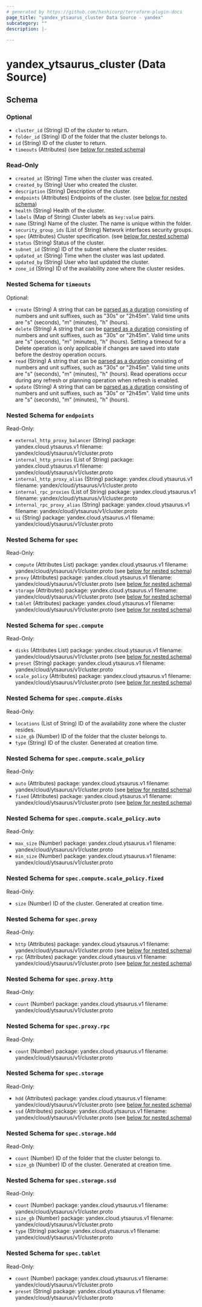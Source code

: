 ```yaml
---
# generated by https://github.com/hashicorp/terraform-plugin-docs
page_title: "yandex_ytsaurus_cluster Data Source - yandex"
subcategory: ""
description: |-
  
---
```


# yandex_ytsaurus_cluster (Data Source)





<!-- schema generated by tfplugindocs -->
## Schema

### Optional

- `cluster_id` (String) ID of the cluster to return.
- `folder_id` (String) ID of the folder that the cluster belongs to.
- `id` (String) ID of the cluster to return.
- `timeouts` (Attributes) (see [below for nested schema](#nestedatt--timeouts))

### Read-Only

- `created_at` (String) Time when the cluster was created.
- `created_by` (String) User who created the cluster.
- `description` (String) Description of the cluster.
- `endpoints` (Attributes) Endpoints of the cluster. (see [below for nested schema](#nestedatt--endpoints))
- `health` (String) Health of the cluster.
- `labels` (Map of String) Cluster labels as `key:value` pairs.
- `name` (String) Name of the cluster.
 The name is unique within the folder.
- `security_group_ids` (List of String) Network interfaces security groups.
- `spec` (Attributes) Cluster specification. (see [below for nested schema](#nestedatt--spec))
- `status` (String) Status of the cluster.
- `subnet_id` (String) ID of the subnet where the cluster resides.
- `updated_at` (String) Time when the cluster was last updated.
- `updated_by` (String) User who last updated the cluster.
- `zone_id` (String) ID of the availability zone where the cluster resides.

<a id="nestedatt--timeouts"></a>
### Nested Schema for `timeouts`

Optional:

- `create` (String) A string that can be [parsed as a duration](https://pkg.go.dev/time#ParseDuration) consisting of numbers and unit suffixes, such as "30s" or "2h45m". Valid time units are "s" (seconds), "m" (minutes), "h" (hours).
- `delete` (String) A string that can be [parsed as a duration](https://pkg.go.dev/time#ParseDuration) consisting of numbers and unit suffixes, such as "30s" or "2h45m". Valid time units are "s" (seconds), "m" (minutes), "h" (hours). Setting a timeout for a Delete operation is only applicable if changes are saved into state before the destroy operation occurs.
- `read` (String) A string that can be [parsed as a duration](https://pkg.go.dev/time#ParseDuration) consisting of numbers and unit suffixes, such as "30s" or "2h45m". Valid time units are "s" (seconds), "m" (minutes), "h" (hours). Read operations occur during any refresh or planning operation when refresh is enabled.
- `update` (String) A string that can be [parsed as a duration](https://pkg.go.dev/time#ParseDuration) consisting of numbers and unit suffixes, such as "30s" or "2h45m". Valid time units are "s" (seconds), "m" (minutes), "h" (hours).


<a id="nestedatt--endpoints"></a>
### Nested Schema for `endpoints`

Read-Only:

- `external_http_proxy_balancer` (String) package: yandex.cloud.ytsaurus.v1
filename: yandex/cloud/ytsaurus/v1/cluster.proto
- `internal_http_proxies` (List of String) package: yandex.cloud.ytsaurus.v1
filename: yandex/cloud/ytsaurus/v1/cluster.proto
- `internal_http_proxy_alias` (String) package: yandex.cloud.ytsaurus.v1
filename: yandex/cloud/ytsaurus/v1/cluster.proto
- `internal_rpc_proxies` (List of String) package: yandex.cloud.ytsaurus.v1
filename: yandex/cloud/ytsaurus/v1/cluster.proto
- `internal_rpc_proxy_alias` (String) package: yandex.cloud.ytsaurus.v1
filename: yandex/cloud/ytsaurus/v1/cluster.proto
- `ui` (String) package: yandex.cloud.ytsaurus.v1
filename: yandex/cloud/ytsaurus/v1/cluster.proto


<a id="nestedatt--spec"></a>
### Nested Schema for `spec`

Read-Only:

- `compute` (Attributes List) package: yandex.cloud.ytsaurus.v1
filename: yandex/cloud/ytsaurus/v1/cluster.proto (see [below for nested schema](#nestedatt--spec--compute))
- `proxy` (Attributes) package: yandex.cloud.ytsaurus.v1
filename: yandex/cloud/ytsaurus/v1/cluster.proto (see [below for nested schema](#nestedatt--spec--proxy))
- `storage` (Attributes) package: yandex.cloud.ytsaurus.v1
filename: yandex/cloud/ytsaurus/v1/cluster.proto (see [below for nested schema](#nestedatt--spec--storage))
- `tablet` (Attributes) package: yandex.cloud.ytsaurus.v1
filename: yandex/cloud/ytsaurus/v1/cluster.proto (see [below for nested schema](#nestedatt--spec--tablet))

<a id="nestedatt--spec--compute"></a>
### Nested Schema for `spec.compute`

Read-Only:

- `disks` (Attributes List) package: yandex.cloud.ytsaurus.v1
filename: yandex/cloud/ytsaurus/v1/cluster.proto (see [below for nested schema](#nestedatt--spec--compute--disks))
- `preset` (String) package: yandex.cloud.ytsaurus.v1
filename: yandex/cloud/ytsaurus/v1/cluster.proto
- `scale_policy` (Attributes) package: yandex.cloud.ytsaurus.v1
filename: yandex/cloud/ytsaurus/v1/cluster.proto (see [below for nested schema](#nestedatt--spec--compute--scale_policy))

<a id="nestedatt--spec--compute--disks"></a>
### Nested Schema for `spec.compute.disks`

Read-Only:

- `locations` (List of String) ID of the availability zone where the cluster resides.
- `size_gb` (Number) ID of the folder that the cluster belongs to.
- `type` (String) ID of the cluster. Generated at creation time.


<a id="nestedatt--spec--compute--scale_policy"></a>
### Nested Schema for `spec.compute.scale_policy`

Read-Only:

- `auto` (Attributes) package: yandex.cloud.ytsaurus.v1
filename: yandex/cloud/ytsaurus/v1/cluster.proto (see [below for nested schema](#nestedatt--spec--compute--scale_policy--auto))
- `fixed` (Attributes) package: yandex.cloud.ytsaurus.v1
filename: yandex/cloud/ytsaurus/v1/cluster.proto (see [below for nested schema](#nestedatt--spec--compute--scale_policy--fixed))

<a id="nestedatt--spec--compute--scale_policy--auto"></a>
### Nested Schema for `spec.compute.scale_policy.auto`

Read-Only:

- `max_size` (Number) package: yandex.cloud.ytsaurus.v1
filename: yandex/cloud/ytsaurus/v1/cluster.proto
- `min_size` (Number) package: yandex.cloud.ytsaurus.v1
filename: yandex/cloud/ytsaurus/v1/cluster.proto


<a id="nestedatt--spec--compute--scale_policy--fixed"></a>
### Nested Schema for `spec.compute.scale_policy.fixed`

Read-Only:

- `size` (Number) ID of the cluster. Generated at creation time.




<a id="nestedatt--spec--proxy"></a>
### Nested Schema for `spec.proxy`

Read-Only:

- `http` (Attributes) package: yandex.cloud.ytsaurus.v1
filename: yandex/cloud/ytsaurus/v1/cluster.proto (see [below for nested schema](#nestedatt--spec--proxy--http))
- `rpc` (Attributes) package: yandex.cloud.ytsaurus.v1
filename: yandex/cloud/ytsaurus/v1/cluster.proto (see [below for nested schema](#nestedatt--spec--proxy--rpc))

<a id="nestedatt--spec--proxy--http"></a>
### Nested Schema for `spec.proxy.http`

Read-Only:

- `count` (Number) package: yandex.cloud.ytsaurus.v1
filename: yandex/cloud/ytsaurus/v1/cluster.proto


<a id="nestedatt--spec--proxy--rpc"></a>
### Nested Schema for `spec.proxy.rpc`

Read-Only:

- `count` (Number) package: yandex.cloud.ytsaurus.v1
filename: yandex/cloud/ytsaurus/v1/cluster.proto



<a id="nestedatt--spec--storage"></a>
### Nested Schema for `spec.storage`

Read-Only:

- `hdd` (Attributes) package: yandex.cloud.ytsaurus.v1
filename: yandex/cloud/ytsaurus/v1/cluster.proto (see [below for nested schema](#nestedatt--spec--storage--hdd))
- `ssd` (Attributes) package: yandex.cloud.ytsaurus.v1
filename: yandex/cloud/ytsaurus/v1/cluster.proto (see [below for nested schema](#nestedatt--spec--storage--ssd))

<a id="nestedatt--spec--storage--hdd"></a>
### Nested Schema for `spec.storage.hdd`

Read-Only:

- `count` (Number) ID of the folder that the cluster belongs to.
- `size_gb` (Number) ID of the cluster. Generated at creation time.


<a id="nestedatt--spec--storage--ssd"></a>
### Nested Schema for `spec.storage.ssd`

Read-Only:

- `count` (Number) package: yandex.cloud.ytsaurus.v1
filename: yandex/cloud/ytsaurus/v1/cluster.proto
- `size_gb` (Number) package: yandex.cloud.ytsaurus.v1
filename: yandex/cloud/ytsaurus/v1/cluster.proto
- `type` (String) package: yandex.cloud.ytsaurus.v1
filename: yandex/cloud/ytsaurus/v1/cluster.proto



<a id="nestedatt--spec--tablet"></a>
### Nested Schema for `spec.tablet`

Read-Only:

- `count` (Number) package: yandex.cloud.ytsaurus.v1
filename: yandex/cloud/ytsaurus/v1/cluster.proto
- `preset` (String) package: yandex.cloud.ytsaurus.v1
filename: yandex/cloud/ytsaurus/v1/cluster.proto
